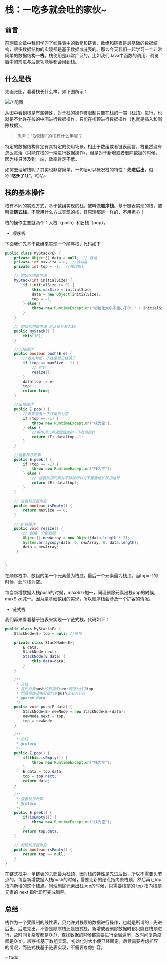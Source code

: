 # 栈：一吃多就会吐的家伙~

## 前言

前两篇文章中我们学习了线性表中的数组和链表，数组和链表是最基础的数据结构，很多数据结构的实现都是基于数据或链表的。那么今天我们一起学习一个非常简单的数据结构—**栈**。栈使用是非常广泛的，比如我们Java中函数的调用、浏览器中的前进与后退功能等都会用到栈。

## 什么是栈

先画张图，看看栈长什么样。如下图所示：

![// 配图](https://cdn.jsdelivr.net/gh/msJavaCoder/msJava@master/image/顺序栈与链式栈.png)

从图中看到栈是有些特殊，对于栈的操作被限制只能在栈的一端（栈顶）进行，也就是不允许在栈的中间进行数据操作，只能在栈顶进行数据操作（也就是插入和删除数据）。

> 思考：“受限制”的栈有什么用呢？

特定的数据结构肯定有其特定的使用场景，相比于数组或者链表而言，栈虽然没有怎么灵活（只能在栈的一端进行数据操作），但是对于新增或者删除数据的时候，因为栈只涉及到一端，效率肯定不低。

如何去理解栈呢？其实也非常简单，一句话可以概况栈的特性：**先进后出**，俗称“**吃多了吐**”。哈哈~

## 栈的基本操作

栈有不同的实现方式，基于数组实现的栈，被叫做**顺序栈**。基于链表实现的栈，被叫做**链式栈**。不管用什么方式实现的栈，其原理都是一样的，不用担心！

栈的操作主要就两个：入栈（push）和出栈（pop）。

- 顺序栈

下面我们先基于数组来实现一个顺序栈，代码如下：

```java
public class MyStack<E> {
    private Object[] data = null;  // 数组
    private int maxSize = 0;  //栈容量
    private int top = -1;  //栈顶指针

    // 初始化构造方法
    MyStack(int initialSize) {
        if (initialSize >= 0) {
            this.maxSize = initialSize;
            data = new Object[initialSize];
            top = -1;
        } else {
            throw new RuntimeException("初始化大小不能小于0: " + initialSize);
        }
    }

    // 初始化构造方法 默认栈容量为10
    public MyStack() {
        this(10);
    }

    //入栈操作
    public boolean push(E e) {
        //首先判断一下栈是否已经满了
        if (top == maxSize - 1) {
            // 扩容
            resize();
        } 
        data[top] = e;
        top++;
        return true;
    }

    //出栈操作
    public E pop() {
        //首先查看一下栈是否为空
        if (top == -1) {
            throw new RuntimeException("栈为空");
        } else {
            //将栈顶元素返回后维护一下栈顶指针
            return (E) data[top--];
        }
    }

    //查看栈顶元素
    public E peek() {
        if (top == -1) {
            throw new RuntimeException("栈为空");
        } else {
            // 查看栈顶元素并不移除所以说不需要维护栈顶指针
            return (E) data[top];
        }
    }

    // 查看栈是否为空
    public boolean isEmpty() {
        return maxSize == 0;
    }
    
    // 扩容操作
    public void resize() {
        // 创建一个新数组
        Object[] newArray = new Object[data.length * 2];
        System.arraycopy(data, 0, newArray, 0, data.length);
        data = newArray;
     }

   
}

```

在顺序栈中，数组的第一个元素最为栈底，最后一个元素最为栈顶。当top=-1的时候，此时栈为空。

每当新增数据入栈push的时候，maxSize加一，同理删除元素出栈pop的时候，maxSize减一。因为是基础数组的实现，所以顺序栈会涉及一个扩容的情况。

- 链式栈

我们再来看看基于链表来实现一个链式栈，代码如下：

```java
public class MyStack<E> {
    StackNode<E> top = null; //栈顶

    private class StackNode<E>{
        E data;
        StackNode next;
        StackNode(E data) {
            this.data=data;
        }
    }

    /**
     * 入栈
     * 首先将要push的数据的next赋值为栈顶top
     * 然后将栈顶指针指向新push进来的节点
     * @param data
     */
    public void push(E data) {
        StackNode<E> newNode = new StackNode<E>(data);
        newNode.next = top;
        top = newNode;
    }

    /**
     * 出栈
     * @return
     */
    public E pop() {
        if(this.isEmpty()) {
            throw new RuntimeException("栈为空");
        }
        E data = top.data;
        top = top.next;
        return data;
    }

    /**
     * 查看栈顶元素
     * @return
     */
    public E peek() {
        if(isEmpty()) {
            throw new RuntimeException("栈为空");
        }
        return top.data;
    }

    // 判断栈是否为空
    public boolean isEmpty() {
        return top == null;
    }
}
```

在链式栈中，单链表的头部最为栈顶，因为栈的特性是先进后出，所以不需要头节点的。每当新增数据入栈push的时候，需要让新的结点指向原栈顶，然后再让top指向新增的这个结点。同理删除元素出栈pop的时候，只需要栈顶的 top 指向栈顶元素的 next 指针即可完成删除。

## 总结

栈作为一个受限制的线性表，只允许对栈顶的数据进行操作，也就是所谓的：先进后出，后进先出。不管是顺序栈还是链式栈，新增或者删除数据时都只能在栈顶进行，故时间复杂度都是O(1)，查找数据的时候都需要进行全局遍历，故时间复杂度都是O(n)。顺序栈基于数组实现，初始化时大小便已经固定，后续需要考虑扩容的情况，而链式栈基于链表实现，不需要考虑扩容。

~ todo 